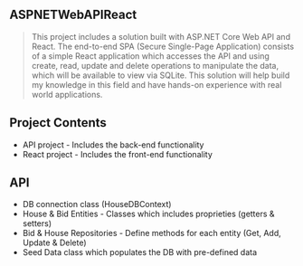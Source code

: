 ## ASPNETWebAPIReact
> This project includes a solution built with ASP.NET Core Web API and React. The end-to-end SPA (Secure Single-Page Application) consists of a simple React application which accesses the API and using create, read, update and delete operations to manipulate the data, which will be available to view via SQLite. This solution will help build my knowledge in this field and have hands-on experience with real world applications.


## Project Contents

- API project - Includes the back-end functionality 
- React project - Includes the front-end functionality

## API

- DB connection class (HouseDBContext)
- House & Bid Entities - Classes which includes proprieties (getters & setters)
- Bid & House Repositories - Define methods for each entity (Get, Add, Update & Delete)
- Seed Data class which populates the DB with pre-defined data

